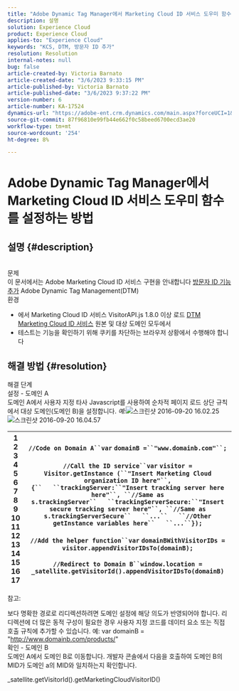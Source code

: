 ```yaml
---
title: "Adobe Dynamic Tag Manager에서 Marketing Cloud ID 서비스 도우미 함수를 설정하는 방법"
description: 설명
solution: Experience Cloud
product: Experience Cloud
applies-to: "Experience Cloud"
keywords: "KCS, DTM, 방문자 ID 추가"
resolution: Resolution
internal-notes: null
bug: false
article-created-by: Victoria Barnato
article-created-date: "3/6/2023 9:33:15 PM"
article-published-by: Victoria Barnato
article-published-date: "3/6/2023 9:37:22 PM"
version-number: 6
article-number: KA-17524
dynamics-url: "https://adobe-ent.crm.dynamics.com/main.aspx?forceUCI=1&pagetype=entityrecord&etn=knowledgearticle&id=e527467e-66bc-ed11-83ff-6045bd006a22"
source-git-commit: 87f96810e99fb44e662f0c58beed6700ecd3ae20
workflow-type: tm+mt
source-wordcount: '254'
ht-degree: 8%

---
```


# Adobe Dynamic Tag Manager에서 Marketing Cloud ID 서비스 도우미 함수를 설정하는 방법

## 설명 {#description}

<br>문제<br>
이 문서에서는 Adobe Marketing Cloud ID 서비스 구현을 안내합니다 [방문자 ID 기능 추가](https://marketing.adobe.com/resources/help/ko_KR/mcvid/mcvid-appendvisitorid.html) Adobe Dynamic Tag Management(DTM)
<br>환경<br>
- 에서 Marketing Cloud ID 서비스 VisitorAPI.js 1.8.0 이상 로드 [DTM Marketing Cloud ID 서비스](https://experienceleague.adobe.com/docs/id-service/using/id-service-api/methods/appendvisitorid.html?lang=ko-KR) 원본 및 대상 도메인 모두에서
- 테스트는 기능을 확인하기 위해 쿠키를 차단하는 브라우저 상황에서 수행해야 합니다



## 해결 방법 {#resolution}

해결 단계<br>설정 - 도메인 A<br>
도메인 A에서 사용자 지정 타사 Javascript를 사용하여 순차적 페이지 로드 상단 규칙에서 대상 도메인(도메인 B)을 설정합니다. *예:*![&#x200B;스크린샷 2016-09-20 16.02.25](https://helpx.adobe.com/content/dam/help/en/dtm/kb/how-to-set-marketing-cloud-id-service-helper-function-in-adobe-d/jcr%3acontent/main-pars/image/Screenshot%202016-09-20%2016.02.25.png "스크린샷 2016-09-20 16.02.25")
![스크린샷 2016-09-20 16.04.57](https://helpx.adobe.com/content/dam/help/en/dtm/kb/how-to-set-marketing-cloud-id-service-helper-function-in-adobe-d/jcr%3acontent/main-pars/image_1393293752/Screenshot%202016-09-20%2016.04.57.png "스크린샷 2016-09-20 16.04.57")

| 1<br>2<br>3<br>4<br>5<br>6<br>7<br>8<br>9<br>10<br>11<br>12<br>13<br>14<br>15<br>16<br>17 | `//Code on Domain A``var` `domainB =``"www.domainb.com"``;`<br> <br>`//Call the ID service``var` `visitor = Visitor.getInstance (``"Insert Marketing Cloud organization ID here"``,{``   ``trackingServer:``"Insert tracking server here here"``, ``//Same as s.trackingServer``   ``trackingServerSecure:``"Insert secure tracking server here"``, ``//Same as s.trackingServerSecure``   ``...``   ``//Other getInstance variables here``   ``...``});`<br> <br>`//Add the helper function``var` `domainBWithVisitorIDs = visitor.appendVisitorIDsTo(domainB);`<br> <br>`//Redirect to Domain B``window.location = _satellite.getVisitorId().appendVisitorIDsTo(domainB)` |
| --- | --- |


참고:

보다 명확한 경로로 리디렉션하려면 도메인 설정에 해당 의도가 반영되어야 합니다. 리디렉션에 더 많은 동적 구성이 필요한 경우 사용자 지정 코드를 데이터 요소 또는 직접 호출 규칙에 추가할 수 있습니다. 예: var domainB = &quot;http://www.domainb.com/products/&quot;
<br>확인 - 도메인 B<br>
도메인 A에서 도메인 B로 이동합니다. 개발자 콘솔에서 다음을 호출하여 도메인 B의 MID가 도메인 a의 MID와 일치하는지 확인합니다.

_satellite.getVisitorId().getMarketingCloudVisitorID()
